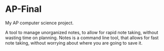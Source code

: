# AP-Final

My AP computer science project.

A tool to manage unorganized notes, to allow for rapid note taking, without wasting time on planning. Notes is a command line tool, that allows for fast note taking, without worrying about where you are going to save it.
